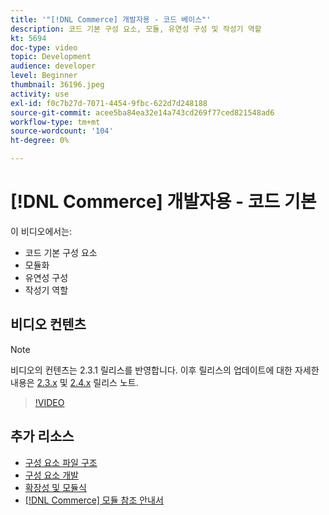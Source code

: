 ```yaml
---
title: '"[!DNL Commerce] 개발자용 - 코드 베이스"'
description: 코드 기본 구성 요소, 모듈, 유연성 구성 및 작성기 역할
kt: 5694
doc-type: video
topic: Development
audience: developer
level: Beginner
thumbnail: 36196.jpeg
activity: use
exl-id: f0c7b27d-7071-4454-9fbc-622d7d248188
source-git-commit: acee5ba84ea32e14a743cd269f77ced821548ad6
workflow-type: tm+mt
source-wordcount: '104'
ht-degree: 0%

---
```


# [!DNL Commerce] 개발자용 - 코드 기본

이 비디오에서는:

- 코드 기본 구성 요소
- 모듈화
- 유연성 구성
- 작성기 역할

## 비디오 컨텐츠

>[!NOTE]
>
>비디오의 컨텐츠는 2.3.1 릴리스를 반영합니다. 이후 릴리스의 업데이트에 대한 자세한 내용은 [ 2.3.x](https://devdocs.magento.com/guides/v2.3/release-notes/bk-release-notes.html) 및 [2.4.x](https://devdocs.magento.com/guides/v2.4/release-notes/bk-release-notes.html) 릴리스 노트.

>[!VIDEO](https://video.tv.adobe.com/v/36196?quality=12&learn=on)

## 추가 리소스

- [구성 요소 파일 구조](https://devdocs.magento.com/guides/v2.4/extension-dev-guide/prepare/prepare_file-str.html)
- [구성 요소 개발](https://devdocs.magento.com/guides/v2.4/extension-dev-guide/module-development.html)
- [확장성 및 모듈식](https://devdocs.magento.com/guides/v2.4/architecture/extensibility.html)
- [[!DNL Commerce] 모듈 참조 안내서](https://devdocs.magento.com/guides/v2.4/mrg/intro.html)
